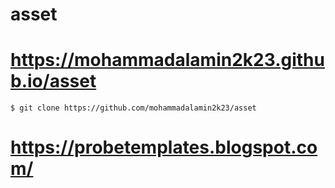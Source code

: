 # asset
# https://mohammadalamin2k23.github.io/asset

``` 
$ git clone https://github.com/mohammadalamin2k23/asset
```
# https://probetemplates.blogspot.com/
